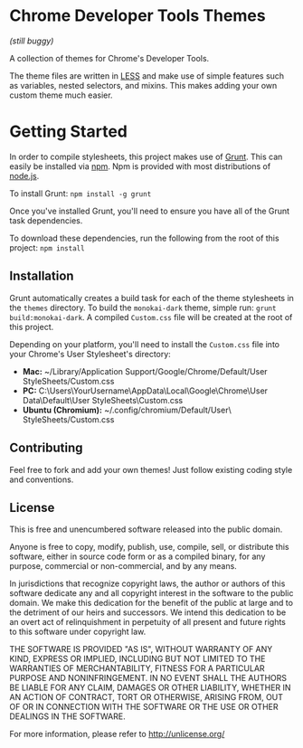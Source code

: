 # Chrome Developer Tools Themes

*(still buggy)*

A collection of themes for Chrome's Developer Tools.

The theme files are written in [LESS](http://lesscss.org/) and make use of
simple features such as variables, nested selectors, and mixins. This makes
adding your own custom theme much easier.

# Getting Started

In order to compile stylesheets, this project makes use of
[Grunt](http://gruntjs.com/). This can easily be installed via
[npm](https://npmjs.org/). Npm is provided with most distributions of
[node.js](http://nodejs.org/).

To install Grunt: `npm install -g grunt`

Once you've installed Grunt, you'll need to ensure you have all of the Grunt
task dependencies.

To download these dependencies, run the following from the root of this project:
`npm install`

## Installation

Grunt automatically creates a build task for each of the theme stylesheets in
the `themes` directory. To build the `monokai-dark` theme, simple run:
`grunt build:monokai-dark`. A compiled `Custom.css` file will be created at the
root of this project.

Depending on your platform, you'll need to install the `Custom.css` file into
your Chrome's User Stylesheet's directory:

* **Mac:** ~/Library/Application Support/Google/Chrome/Default/User StyleSheets/Custom.css
* **PC:** C:\Users\YourUsername\AppData\Local\Google\Chrome\User Data\Default\User StyleSheets\Custom.css
* **Ubuntu (Chromium):** ~/.config/chromium/Default/User\ StyleSheets/Custom.css

## Contributing

Feel free to fork and add your own themes! Just follow existing coding style and
conventions.

## License

This is free and unencumbered software released into the public domain.

Anyone is free to copy, modify, publish, use, compile, sell, or
distribute this software, either in source code form or as a compiled
binary, for any purpose, commercial or non-commercial, and by any
means.

In jurisdictions that recognize copyright laws, the author or authors
of this software dedicate any and all copyright interest in the
software to the public domain. We make this dedication for the benefit
of the public at large and to the detriment of our heirs and
successors. We intend this dedication to be an overt act of
relinquishment in perpetuity of all present and future rights to this
software under copyright law.

THE SOFTWARE IS PROVIDED "AS IS", WITHOUT WARRANTY OF ANY KIND,
EXPRESS OR IMPLIED, INCLUDING BUT NOT LIMITED TO THE WARRANTIES OF
MERCHANTABILITY, FITNESS FOR A PARTICULAR PURPOSE AND NONINFRINGEMENT.
IN NO EVENT SHALL THE AUTHORS BE LIABLE FOR ANY CLAIM, DAMAGES OR
OTHER LIABILITY, WHETHER IN AN ACTION OF CONTRACT, TORT OR OTHERWISE,
ARISING FROM, OUT OF OR IN CONNECTION WITH THE SOFTWARE OR THE USE OR
OTHER DEALINGS IN THE SOFTWARE.

For more information, please refer to <http://unlicense.org/>

